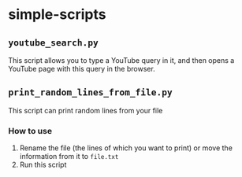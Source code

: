 # simple-scripts
## `youtube_search.py`
This script allows you to type a YouTube query in it, and then opens a YouTube
page with this query in the browser.
## `print_random_lines_from_file.py`
This script can print random lines from your file
### How to use
1. Rename the file (the lines of which you want to print) or move the
information from it to `file.txt`
2. Run this script
